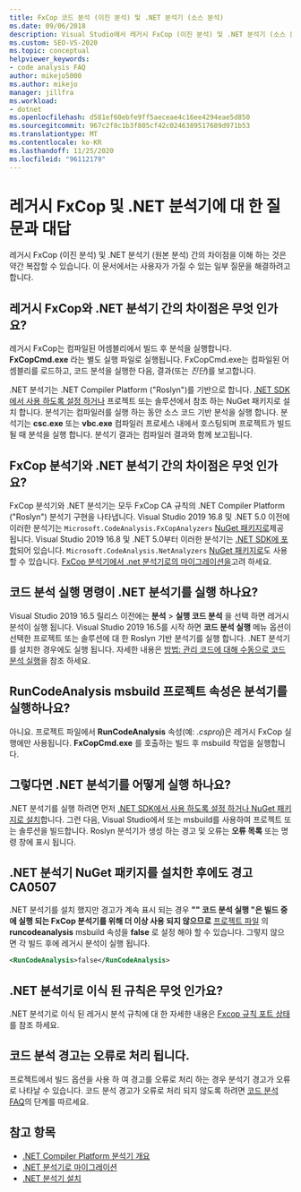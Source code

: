 ```yaml
---
title: FxCop 코드 분석 (이진 분석) 및 .NET 분석기 (소스 분석)
ms.date: 09/06/2018
description: Visual Studio에서 레거시 FxCop (이진 분석) 및 .NET 분석기 (소스 분석)의 차이점을 이해 합니다. 이러한 분석기를 사용 하는 방법에 대 한 질문에 대 한 대답을 참조 하세요.
ms.custom: SEO-VS-2020
ms.topic: conceptual
helpviewer_keywords:
- code analysis FAQ
author: mikejo5000
ms.author: mikejo
manager: jillfra
ms.workload:
- dotnet
ms.openlocfilehash: d581ef60ebfe9ff5aeceae4c16ee4294eae5d850
ms.sourcegitcommit: 967c2f8c1b3f805cf42c0246389517689d971b53
ms.translationtype: MT
ms.contentlocale: ko-KR
ms.lasthandoff: 11/25/2020
ms.locfileid: "96112179"
---
```

# <a name="frequently-asked-questions-about-legacy-fxcop-and-net-analyzers"></a>레거시 FxCop 및 .NET 분석기에 대 한 질문과 대답

레거시 FxCop (이진 분석) 및 .NET 분석기 (원본 분석) 간의 차이점을 이해 하는 것은 약간 복잡할 수 있습니다. 이 문서에서는 사용자가 가질 수 있는 일부 질문을 해결하려고 합니다.

## <a name="whats-the-difference-between-legacy-fxcop-and-net-analyzers"></a>레거시 FxCop와 .NET 분석기 간의 차이점은 무엇 인가요?

레거시 FxCop는 컴파일된 어셈블리에서 빌드 후 분석을 실행합니다. **FxCopCmd.exe** 라는 별도 실행 파일로 실행됩니다. FxCopCmd.exe는 컴파일된 어셈블리를 로드하고, 코드 분석을 실행한 다음, 결과(또는 *진단*)를 보고합니다.

.NET 분석기는 .NET Compiler Platform ("Roslyn")를 기반으로 합니다. [.NET SDK에서 사용 하도록 설정 하거나](install-net-analyzers.md) 프로젝트 또는 솔루션에서 참조 하는 NuGet 패키지로 설치 합니다. 분석기는 컴파일러를 실행 하는 동안 소스 코드 기반 분석을 실행 합니다. 분석기는 **csc.exe** 또는 **vbc.exe** 컴파일러 프로세스 내에서 호스팅되며 프로젝트가 빌드될 때 분석을 실행 합니다. 분석기 결과는 컴파일러 결과와 함께 보고됩니다.

## <a name="whats-the-difference-between-fxcop-analyzers-and-net-analyzers"></a>FxCop 분석기와 .NET 분석기 간의 차이점은 무엇 인가요?

FxCop 분석기와 .NET 분석기는 모두 FxCop CA 규칙의 .NET Compiler Platform ("Roslyn") 분석기 구현을 나타냅니다. Visual Studio 2019 16.8 및 .NET 5.0 이전에 이러한 분석기는 `Microsoft.CodeAnalysis.FxCopAnalyzers` [NuGet 패키지로](https://www.nuget.org/packages/Microsoft.CodeAnalysis.FxCopAnalyzers)제공 됩니다. Visual Studio 2019 16.8 및 .NET 5.0부터 이러한 분석기는 [.NET SDK에 포함](/dotnet/fundamentals/code-analysis/overview)되어 있습니다. `Microsoft.CodeAnalysis.NetAnalyzers` [NuGet 패키지로](https://www.nuget.org/packages/Microsoft.CodeAnalysis.NetAnalyzers)도 사용할 수 있습니다. [FxCop 분석기에서 .net 분석기로의 마이그레이션을](migrate-from-fxcop-analyzers-to-net-analyzers.md)고려 하세요.

## <a name="does-the-run-code-analysis-command-run-net-analyzers"></a>코드 분석 실행 명령이 .NET 분석기를 실행 하나요?

Visual Studio 2019 16.5 릴리스 이전에는 **분석**  >  **실행 코드 분석** 을 선택 하면 레거시 분석이 실행 됩니다. Visual Studio 2019 16.5를 시작 하면 **코드 분석 실행** 메뉴 옵션이 선택한 프로젝트 또는 솔루션에 대 한 Roslyn 기반 분석기를 실행 합니다. .NET 분석기를 설치한 경우에도 실행 됩니다. 자세한 내용은 [방법: 관리 코드에 대해 수동으로 코드 분석 실행](how-to-run-code-analysis-manually-for-managed-code.md)을 참조 하세요.

## <a name="does-the-runcodeanalysis-msbuild-project-property-run-analyzers"></a>RunCodeAnalysis msbuild 프로젝트 속성은 분석기를 실행하나요?

아니요. 프로젝트 파일에서 **RunCodeAnalysis** 속성(예: *.csproj*)은 레거시 FxCop 실행에만 사용됩니다. **FxCopCmd.exe** 를 호출하는 빌드 후 msbuild 작업을 실행합니다.

## <a name="so-how-do-i-run-net-analyzers-then"></a>그렇다면 .NET 분석기를 어떻게 실행 하나요?

.NET 분석기를 실행 하려면 먼저 [.NET SDK에서 사용 하도록 설정 하거나 NuGet 패키지로 설치](install-net-analyzers.md)합니다. 그런 다음, Visual Studio에서 또는 msbuild를 사용하여 프로젝트 또는 솔루션을 빌드합니다. Roslyn 분석기가 생성 하는 경고 및 오류는 **오류 목록** 또는 명령 창에 표시 됩니다.

## <a name="i-get-warning-ca0507-even-after-ive-installed-the-net-analyzers-nuget-package"></a>.NET 분석기 NuGet 패키지를 설치한 후에도 경고 CA0507

.NET 분석기를 설치 했지만 경고가 계속 표시 되는 경우 **"" 코드 분석 실행 "은 빌드 중에 실행 되는 FxCop 분석기를 위해 더 이상 사용 되지 않으므로** [프로젝트 파일](../ide/solutions-and-projects-in-visual-studio.md#project-file) 의 **runcodeanalysis** msbuild 속성을 **false** 로 설정 해야 할 수 있습니다. 그렇지 않으면 각 빌드 후에 레거시 분석이 실행 됩니다.

```xml
<RunCodeAnalysis>false</RunCodeAnalysis>
```

## <a name="which-rules-have-been-ported-to-net-analyzers"></a>.NET 분석기로 이식 된 규칙은 무엇 인가요?

.NET 분석기로 이식 된 레거시 분석 규칙에 대 한 자세한 내용은 [Fxcop 규칙 포트 상태](fxcop-rule-port-status.md)를 참조 하세요.

## <a name="code-analysis-warnings-are-treated-as-errors"></a>코드 분석 경고는 오류로 처리 됩니다.

프로젝트에서 빌드 옵션을 사용 하 여 경고를 오류로 처리 하는 경우 분석기 경고가 오류로 나타날 수 있습니다. 코드 분석 경고가 오류로 처리 되지 않도록 하려면 [코드 분석 FAQ](../code-quality/analyzers-faq.md#treat-warnings-as-errors)의 단계를 따르세요.

## <a name="see-also"></a>참고 항목

- [.NET Compiler Platform 분석기 개요](roslyn-analyzers-overview.md)
- [.NET 분석기로 마이그레이션](migrate-from-legacy-analysis-to-net-analyzers.md)
- [.NET 분석기 설치](install-net-analyzers.md)
